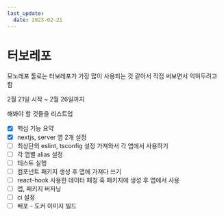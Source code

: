 ```yaml
---
last_update:
  date: 2023-02-21
---
```


# 터보레포

모노레포 툴로는 터보레포가 가장 많이 사용되는 것 같아서 직접 써보면서 익혀두려고 함

2월 21일 시작 ~ 2월 26일까지

해봐야 할 것들을 리스트업

- [x] 핵심 기능 요약
- [x] nextjs, server 앱 2개 설정
- [ ] 최상단의 eslint, tsconfig 설정 가져와서 각 앱에서 사용하기
- [ ] 각 앱별 alias 설정
- [ ] 테스트 실행
- [ ] 컴포넌트 패키지 생성 후 앱에 가져다 쓰기
- [ ] react-hook 사용한 데이터 패칭 훅 패키지에 생성 후 앱에서 사용
- [ ] 앱, 패키지 버저닝
- [ ] ci 설정
- [ ] 배포 - 도커 이미지 빌드
